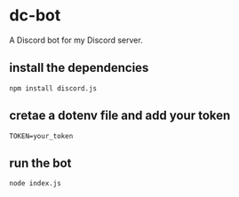 # dc-bot
A Discord bot for my Discord server.
## install the dependencies
```npm install discord.js```
## cretae a dotenv file and add your token
```TOKEN=your_token```
## run the bot
```node index.js```